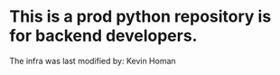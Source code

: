 # This is a prod python repository is for backend developers.
The infra was last modified by: Kevin Homan